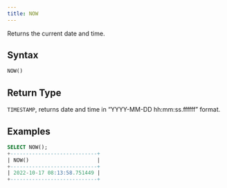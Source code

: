 ```yaml
---
title: NOW
---
```


Returns the current date and time.

## Syntax

```sql
NOW()
```

## Return Type

`TIMESTAMP`, returns date and time in “YYYY-MM-DD hh:mm:ss.ffffff” format.

## Examples

```sql
SELECT NOW();
+----------------------------+
| NOW()                      |
+----------------------------+
| 2022-10-17 08:13:58.751449 |
+----------------------------+
```
